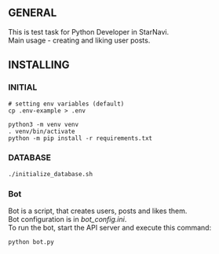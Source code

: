 ## GENERAL
This is test task for Python Developer in StarNavi.\
Main usage - creating and liking user posts.

## INSTALLING
### INITIAL
```
# setting env variables (default)
cp .env-example > .env

python3 -m venv venv
. venv/bin/activate
python -m pip install -r requirements.txt
```

### DATABASE
```
./initialize_database.sh
```

### Bot
Bot is a script, that creates users, posts and likes them.\
Bot configuration is in <i>bot_config.ini</i>.\
To run the bot, start the API server and execute this command:
```
python bot.py
```

